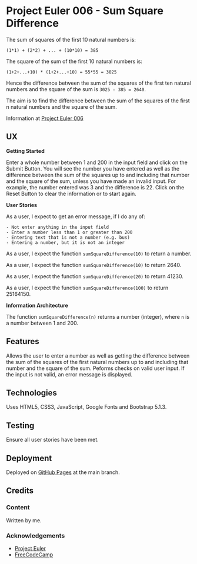# Project Euler 006 - Sum Square Difference

The sum of squares of the first 10 natural numbers is:

    (1*1) + (2*2) + ... + (10*10) = 385

The square of the sum of the first 10 natural numbers is:

    (1+2+...+10) * (1+2+...+10) = 55*55 = 3025

Hence the difference between the sum of the squares of the first ten natural numbers and the square of the sum is `3025 - 385 = 2640`.

The aim is to find the difference between the sum of the squares of the first n natural numbers and the square of the sum.

Information at [Project Euler 006](https://projecteuler.net/problem=6)

## UX

**Getting Started**

Enter a whole number between 1 and 200 in the input field and click on the Submit Button.  You will see the number you have entered as well as the difference between the sum of the squares up to and including that number and the square of the sum, unless you have made an invalid input.  For example, the number entered was 3 and the difference is 22.  Click on the Reset Button to clear the information or to start again.

**User Stories**

As a user, I expect to get an error message, if I do any of:

    - Not enter anything in the input field
    - Enter a number less than 1 or greater than 200
    - Entering text that is not a number (e.g. bus)
    - Entering a number, but it is not an integer

As a user, I expect the function `sumSquareDifference(10)` to return a number.

As a user, I expect the function `sumSquareDifference(10)` to return 2640.

As a user, I expect the function `sumSquareDifference(20)` to return 41230.

As a user, I expect the function `sumSquareDifference(100)` to return 25164150.

**Information Architecture**

The function `sumSquareDifference(n)` returns a number (integer), where `n` is a number between 1 and 200.

## Features

Allows the user to enter a number as well as getting the difference between the sum of the squares of the first natural numbers up to and including that number and the square of the sum.  Peforms checks on valid user input.  If the input is not valid, an error message is displayed.

## Technologies

Uses HTML5, CSS3, JavaScript, Google Fonts and Bootstrap 5.1.3.

## Testing

Ensure all user stories have been met.

## Deployment

Deployed on [GitHub Pages](https://derektypist.github.io/project-euler-006) at the main branch.

## Credits

### Content

Written by me.

### Acknowledgements

- [Project Euler](https://projecteuler.net)
- [FreeCodeCamp](https://www.freecodecamp.org)